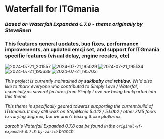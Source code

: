 # Waterfall for ITGmania

### _Based on Waterfall Expanded 0.7.8 - theme originally by SteveReen_
### 

### This features general updates, bug fixes, performance improvements, an updated emoji set, and support for ITGmania specific features (visual delay, engine recalcs, etc)

![2024-07-21_201557](https://github.com/user-attachments/assets/1e2d774a-17d6-427a-8e93-3684da327f68)
![2024-07-21_195029](https://github.com/user-attachments/assets/0f41589e-e528-462f-b906-9221e4f554c7)
![2024-07-21_195534](https://github.com/user-attachments/assets/7a2b9379-7b93-410a-a247-5d08e13b7384)
![2024-07-21_195639](https://github.com/user-attachments/assets/bb0d5233-fb88-4c55-80a5-ae69b5e8a4eb)
![2024-07-21_195703](https://github.com/user-attachments/assets/7aa6471b-5086-4d97-90ef-6fd37e88f3db)


_This project is currently maintained by **sukibaby** and **rehtlaw**. We'd also like to thank everyone who contributed to Simply Love / Waterfall, especially as several features from Simply Love are being backported into this theme._

_This theme is specifically geared towards supporting the current build of ITGmania. It may still work on StepMania 5.0.12 / 5.1.0b2 / other SM5 forks to varying degrees, but we aren't testing those platforms._

_zarzob's Waterfall Expanded 0.7.8 can be found in the `original-wf-expanded-0.7.8-by-zarzob` branch._
